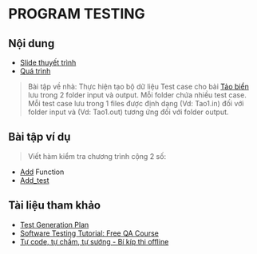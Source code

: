# PROGRAM TESTING

## Nội dung
  - [Slide thuyết trình](https://github.com/HUNDRED3421/CS112.L21.KHCL/blob/main/B%C3%A1o%20c%C3%A1o%20ch%E1%BB%A7%20%C4%91%E1%BB%81/Program_Testing.pdf)
  - [Quá trình](https://github.com/HUNDRED3421/CS112.L21.KHCL/blob/main/B%C3%A1o%20c%C3%A1o%20ch%E1%BB%A7%20%C4%91%E1%BB%81/Process.txt)
  > Bài tập về nhà: Thực hiện tạo bộ dữ liệu Test case cho bài [Tảo biển](https://github.com/HUNDRED3421/CS112.L21.KHCL/blob/main/B%C3%A1o%20c%C3%A1o%20ch%E1%BB%A7%20%C4%91%E1%BB%81/Tao_Bien.png) lưu trong 2 folder input và output. Mỗi folder chứa nhiều test case. Mỗi test case lưu trong 1 files được định dạng (Vd: Tao1.in) đối với folder input và (Vd: Tao1.out) tương ứng đối với folder output.

## Bài tập ví dụ
> Viết hàm kiểm tra chương trình cộng 2 số:
  - [Add](https://github.com/HUNDRED3421/CS112.L21.KHCL/blob/main/B%C3%A1o%20c%C3%A1o%20ch%E1%BB%A7%20%C4%91%E1%BB%81/Add.py) Function
  - [Add_test](https://github.com/HUNDRED3421/CS112.L21.KHCL/blob/main/B%C3%A1o%20c%C3%A1o%20ch%E1%BB%A7%20%C4%91%E1%BB%81/Add_test.py)

  
## Tài liệu tham khảo
  - [Test Generation Plan](https://www.codechef.com/wiki/test-generation-plan)
  - [Software Testing Tutorial: Free QA Course](https://www.guru99.com/software-testing.html?fbclid=IwAR1NCk71s6d34anY_8VMiw9WaC67aOdtGQCHwbhPmXvcklEqRyo_aqJseRw)
  - [Tự code, tự chấm, tự sướng - Bí kíp thi offline](https://vnoi.info/wiki/algo/skill/viet-trinh-cham.md?fbclid=IwAR3DrHDvihmdzDAX5upkvDNIEiPefPG8tRM9H4WTgM9etJpr1uYtekbsPNo)
